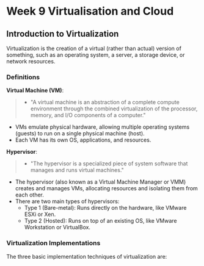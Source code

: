 # Week 9 Virtualisation and Cloud

## Introduction to Virtualization
Virtualization is the creation of a virtual (rather than actual) version of something, such as an operating system, a server, a storage device, or network resources.

### Definitions
**__Virtual Machine (VM)__**:
> - "A virtual machine is an abstraction of a complete compute environment through the combined virtualization of the processor, memory, and I/O components of a computer."
  - VMs emulate physical hardware, allowing multiple operating systems (guests) to run on a single physical machine (host).
  - Each VM has its own OS, applications, and resources.

**__Hypervisor__**:
> - "The hypervisor is a specialized piece of system software that manages and runs virtual machines."
  - The hypervisor (also known as a Virtual Machine Manager or VMM) creates and manages VMs, allocating resources and isolating them from each other.
  - There are two main types of hypervisors:
    - Type 1 (Bare-metal): Runs directly on the hardware, like VMware ESXi or Xen.
    - Type 2 (Hosted): Runs on top of an existing OS, like VMware Workstation or VirtualBox.

### Virtualization Implementations
The three basic implementation techniques of virtualization are:

